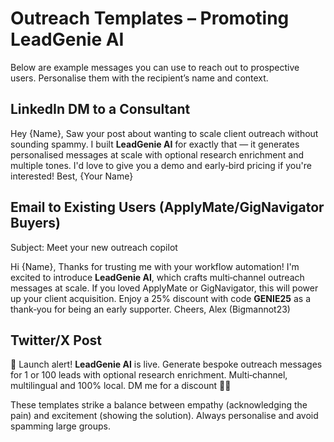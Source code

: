 # Outreach Templates – Promoting LeadGenie AI

Below are example messages you can use to reach out to prospective users. Personalise them with the recipient’s name and context.

## LinkedIn DM to a Consultant

Hey {Name},
Saw your post about wanting to scale client outreach without sounding spammy. I built **LeadGenie AI** for exactly that — it generates personalised messages at scale with optional research enrichment and multiple tones.
I'd love to give you a demo and early‑bird pricing if you're interested!
Best,
{Your Name}

## Email to Existing Users (ApplyMate/GigNavigator Buyers)

Subject: Meet your new outreach copilot

Hi {Name},
Thanks for trusting me with your workflow automation! I'm excited to introduce **LeadGenie AI**, which crafts multi‑channel outreach messages at scale. If you loved ApplyMate or GigNavigator, this will power up your client acquisition.
Enjoy a 25% discount with code **GENIE25** as a thank‑you for being an early supporter.
Cheers,
Alex (Bigmannot23)

## Twitter/X Post

🚀 Launch alert! **LeadGenie AI** is live. Generate bespoke outreach messages for 1 or 100 leads with optional research enrichment. Multi‑channel, multilingual and 100% local. DM me for a discount 🧞‍♂️

These templates strike a balance between empathy (acknowledging the pain) and excitement (showing the solution). Always personalise and avoid spamming large groups.
